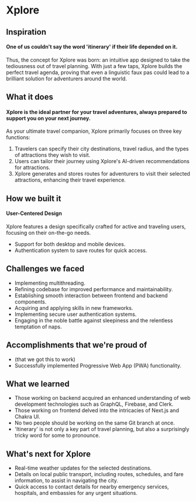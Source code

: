 # Xplore

## Inspiration
#### One of us couldn't say the word 'itinerary' if their life depended on it. 
Thus, the concept for Xplore was born: an intuitive app designed to take the tediousness out of travel planning. With just a few taps, Xplore builds the perfect travel agenda, proving that even a linguistic faux pas could lead to a brilliant solution for adventurers around the world.

## What it does
#### Xplore is the ideal partner for your travel adventures, always prepared to support you on your next journey.
As your ultimate travel companion, Xplore primarily focuses on three key functions:
1. Travelers can specify their city destinations, travel radius, and the types of attractions they wish to visit.
2. Users can tailor their journey using Xplore's AI-driven recommendations for attractions.
3. Xplore generates and stores routes for adventurers to visit their selected attractions, enhancing their travel experience.

## How we built it
#### User-Centered Design 
Xplore features a design specifically crafted for active and traveling users, focusing on their on-the-go needs.
- Support for both desktop and mobile devices.
- Authentication system to save routes for quick access.

## Challenges we faced
- Implementing multithreading.
- Refining codebase for improved performance and maintainability.
- Establishing smooth interaction between frontend and backend components.
- Acquiring and applying skills in new frameworks.
- Implementing secure user authentication systems.
- Engaging in the noble battle against sleepiness and the relentless temptation of naps.

## Accomplishments that we're proud of
- (that we got this to work)
- Successfully implemented Progressive Web App (PWA) functionality.

## What we learned
- Those working on backend acquired an enhanced understanding of web development technologies such as GraphQL, Firebase, and Clerk.
- Those working on frontend delved into the intricacies of Next.js and Chakra UI.
- No two people should be working on the same Git branch at once.
- 'Itinerary' is not only a key part of travel planning, but also a surprisingly tricky word for some to pronounce.

## What's next for Xplore
- Real-time weather updates for the selected destinations.
- Details on local public transport, including routes, schedules, and fare information, to assist in navigating the city.
- Quick access to contact details for nearby emergency services, hospitals, and embassies for any urgent situations.

